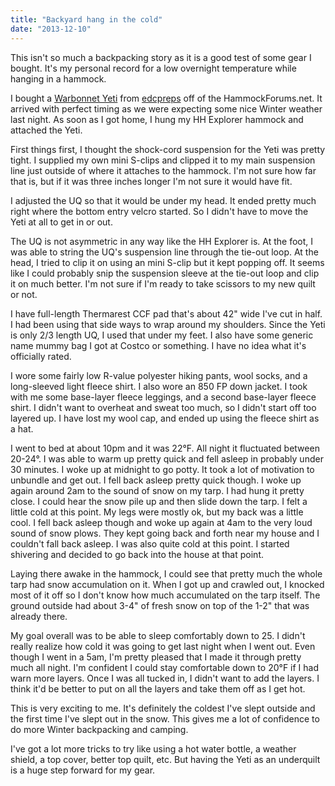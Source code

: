 ```yaml
---
title: "Backyard hang in the cold"
date: "2013-12-10"
---
```


This isn't so much a backpacking story as it is a good test of some
gear I bought. It's my personal record for a low overnight temperature
while hanging in a hammock.

I bought a
[Warbonnet Yeti](http://www.warbonnetoutdoors.com/yeti-underquilts/)
from
[edcpreps](https://www.hammockforums.net/forum/member.php?37371-edcpreps)
off of the HammockForums.net. It arrived with perfect
timing as we were expecting some nice Winter weather last night. As
soon as I got home, I hung my HH Explorer hammock and attached the
Yeti.

First things first, I thought the shock-cord suspension for the Yeti
was pretty tight. I supplied my own mini S-clips and clipped it to my
main suspension line just outside of where it attaches to the hammock.
I'm not sure how far that is, but if it was three inches longer I'm
not sure it would have fit.

I adjusted the UQ so that it would be under my head. It ended pretty
much right where the bottom entry velcro started. So I didn't have to
move the Yeti at all to get in or out.

The UQ is not asymmetric in any way like the HH Explorer is. At the
foot, I was able to string the UQ's suspension line through the
tie-out loop. At the head, I tried to clip it on using an mini S-clip
but it kept popping off. It seems like I could probably snip the
suspension sleeve at the tie-out loop and clip it on much better. I'm
not sure if I'm ready to take scissors to my new quilt or not.

I have full-length Thermarest CCF pad that's about 42" wide I've cut
in half. I had been using that side ways to wrap around my shoulders.
Since the Yeti is only 2/3 length UQ, I used that under my feet. I
also have some generic name mummy bag I got at Costco or something. I
have no idea what it's officially rated.

I wore some fairly low R-value polyester hiking pants, wool socks, and
a long-sleeved light fleece shirt. I also wore an 850 FP down jacket.
I took with me some base-layer fleece leggings, and a second
base-layer fleece shirt. I didn't want to overheat and sweat too much,
so I didn't start off too layered up. I have lost my wool cap, and
ended up using the fleece shirt as a hat.

I went to bed at about 10pm and it was 22&deg;F. All night it fluctuated
between 20-24&deg;. I was able to warm up pretty quick and fell asleep in
probably under 30 minutes. I woke up at midnight to go potty. It took
a lot of motivation to unbundle and get out. I fell back asleep pretty
quick though. I woke up again around 2am to the sound of snow on my
tarp. I had hung it pretty close. I could hear the snow pile up and
then slide down the tarp. I felt a little cold at this point. My legs
were mostly ok, but my back was a little cool. I fell back asleep
though and woke up again at 4am to the very loud sound of snow plows.
They kept going back and forth near my house and I couldn't fall back
asleep. I was also quite cold at this point. I started shivering and
decided to go back into the house at that point.

Laying there awake in the hammock, I could see that pretty much the
whole tarp had snow accumulation on it. When I got up and crawled out,
I knocked most of it off so I don't know how much accumulated on the
tarp itself. The ground outside had about 3-4" of fresh snow on top of
the 1-2" that was already there.

My goal overall was to be able to sleep comfortably down to 25. I
didn't really realize how cold it was going to get last night when I
went out. Even though I went in a 5am, I'm pretty pleased that I made
it through pretty much all night. I'm confident I could stay
comfortable down to 20&deg;F if I had warn more layers. Once I was all
tucked in, I didn't want to add the layers. I think it'd be better to
put on all the layers and take them off as I get hot.

This is very exciting to me. It's definitely the coldest I've slept
outside and the first time I've slept out in the snow. This gives me a
lot of confidence to do more Winter backpacking and camping.

I've got a lot more tricks to try like using a hot water bottle, a
weather shield, a top cover, better top quilt, etc. But having the
Yeti as an underquilt is a huge step forward for my gear.
